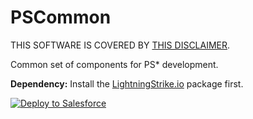 # PSCommon

THIS SOFTWARE IS COVERED BY [THIS DISCLAIMER](https://raw.githubusercontent.com/thedges/Disclaimer/master/disclaimer.txt).

Common set of components for PS* development.

<b>Dependency:</b> Install the [LightningStrike.io](https://github.com/thedges/Lightning-Strike) package first.

<a href="https://githubsfdeploy.herokuapp.com">
  <img alt="Deploy to Salesforce"
       src="https://raw.githubusercontent.com/afawcett/githubsfdeploy/master/deploy.png">
</a>
